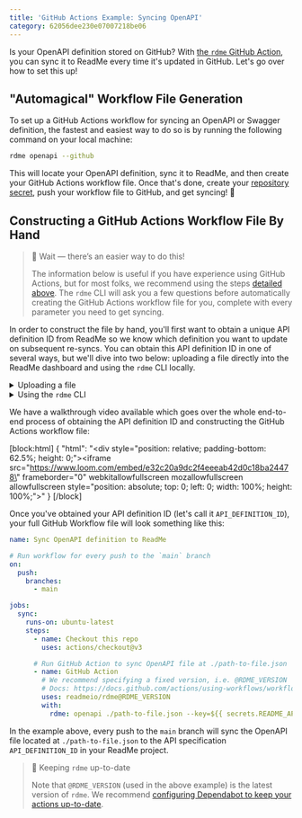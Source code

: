 ```yaml
---
title: 'GitHub Actions Example: Syncing OpenAPI'
category: 62056dee230e07007218be06
---
```


<!--

Hello curious raw Markdown reader! 👋
This Markdown page is syncing to ReadMe via the `rdme` GitHub Action 🦉
Peep the resulting page in our docs: https://docs.readme.com/docs/github-actions-openapi-example

We also do some fancy little find-and-replace action to swap out every instance
of `RDME_VERSION` below with the latest version of rdme.
Check out `.github/workflows/docs.yml` for more info on this!

-->

Is your OpenAPI definition stored on GitHub? With [the `rdme` GitHub Action](https://docs.readme.com/docs/rdme), you can sync it to ReadMe every time it's updated in GitHub. Let's go over how to set this up!

## "Automagical" Workflow File Generation

To set up a GitHub Actions workflow for syncing an OpenAPI or Swagger definition, the fastest and easiest way to do so is by running the following command on your local machine:

```sh
rdme openapi --github
```

This will locate your OpenAPI definition, sync it to ReadMe, and then create your GitHub Actions workflow file. Once that's done, create your [repository secret](https://docs.github.com/actions/security-guides/encrypted-secrets#creating-encrypted-secrets-for-a-repository), push your workflow file to GitHub, and get syncing! 🎊

## Constructing a GitHub Actions Workflow File By Hand

> 🚧 Wait — there’s an easier way to do this!
>
> The information below is useful if you have experience using GitHub Actions, but for most folks, we recommend using the steps [detailed above](#automagical-workflow-file-generation). The `rdme` CLI will ask you a few questions before automatically creating the GitHub Actions workflow file for you, complete with every parameter you need to get syncing.

In order to construct the file by hand, you'll first want to obtain a unique API definition ID from ReadMe so we know which definition you want to update on subsequent re-syncs. You can obtain this API definition ID in one of several ways, but we'll dive into two below: uploading a file directly into the ReadMe dashboard and using the `rdme` CLI locally.

<details>
<summary>Uploading a file</summary>

Follow [these instructions](https://docs.readme.com/docs/openapi#file-upload) on uploading a new OpenAPI file in the dashboard. Once the file is uploaded, you'll see the following in the API Reference settings of your dashboard (the red outline is where you'll find your API definition ID):

![](https://files.readme.io/d57b7c8-Screen_Shot_2022-02-23_at_11.54.21_AM.png)

</details>
<details>
<summary>Using the <code>rdme</code> CLI</summary>

Alternatively, you can obtain the API definition ID by running the following `rdme` CLI command on your local machine:

```sh
rdme openapi [url-or-local-path-to-file]
```

Once you follow the prompts and upload your OpenAPI definition, you'll receive a confirmation message that looks something like this:

```
You've successfully updated an OpenAPI file on your ReadMe project!

        http://dash.readme.com/project/{your_project}/v1.0/refs/pet

To update your OpenAPI definition, run the following:

        rdme openapi [url-or-local-path-to-file] --key=<key> --id=API_DEFINITION_ID
```

</details>

We have a walkthrough video available which goes over the whole end-to-end process of obtaining the API definition ID and constructing the GitHub Actions workflow file:

<!--
This is a custom HTML block that we use in ReadMe.
We'll need this to render an iframe of the Loom video demo.
Using our embedly-powered embed block renders an iframe that's way too tall, hence we're using HTML.
You can see the video here: https://www.loom.com/share/e32c20a9dc2f4eeeab42d0c18ba24478
-->

[block:html]
{
"html": "<div style=\"position: relative; padding-bottom: 62.5%; height: 0;\"><iframe src=\"https://www.loom.com/embed/e32c20a9dc2f4eeeab42d0c18ba24478\" frameborder=\"0\" webkitallowfullscreen mozallowfullscreen allowfullscreen style=\"position: absolute; top: 0; left: 0; width: 100%; height: 100%;\"></iframe></div>"
}
[/block]

Once you've obtained your API definition ID (let's call it `API_DEFINITION_ID`), your full GitHub Workflow file will look something like this:

```yml
name: Sync OpenAPI definition to ReadMe

# Run workflow for every push to the `main` branch
on:
  push:
    branches:
      - main

jobs:
  sync:
    runs-on: ubuntu-latest
    steps:
      - name: Checkout this repo
        uses: actions/checkout@v3

      # Run GitHub Action to sync OpenAPI file at ./path-to-file.json
      - name: GitHub Action
        # We recommend specifying a fixed version, i.e. @RDME_VERSION
        # Docs: https://docs.github.com/actions/using-workflows/workflow-syntax-for-github-actions#example-using-versioned-actions
        uses: readmeio/rdme@RDME_VERSION
        with:
          rdme: openapi ./path-to-file.json --key=${{ secrets.README_API_KEY }} --id=API_DEFINITION_ID
```

In the example above, every push to the `main` branch will sync the OpenAPI file located at `./path-to-file.json` to the API specification `API_DEFINITION_ID` in your ReadMe project.

> 📘 Keeping `rdme` up-to-date
>
> Note that `@RDME_VERSION` (used in the above example) is the latest version of `rdme`. We recommend [configuring Dependabot to keep your actions up-to-date](https://docs.github.com/code-security/dependabot/working-with-dependabot/keeping-your-actions-up-to-date-with-dependabot).
